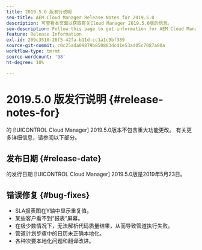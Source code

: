 ```yaml
---
title: 2019.5.0 版发行说明
seo-title: AEM Cloud Manager Release Notes for 2019.5.0
description: 可查看本页面以获取有关Cloud Manager 2019.5.0版的信息。
seo-description: Follow this page to get information for AEM Cloud Manager Release 2019.5.0.
feature: Release Information
exl-id: 209c3510-26f5-42fa-b11d-cc1a1c9bf389
source-git-commit: c0c25ada09879b850883dcd1e53ad05c7087a80a
workflow-type: tm+mt
source-wordcount: '98'
ht-degree: 10%

---
```


# 2019.5.0 版发行说明 {#release-notes-for}

的 [!UICONTROL Cloud Manager] 2019.5.0版本不包含重大功能更改。 有关更多详细信息，请参阅以下部分。

## 发布日期 {#release-date}

的发行日期 [!UICONTROL Cloud Manager] 2019.5.0版是2019年5月23日。


## 错误修复 {#bug-fixes}

* SLA报表图在Y轴中显示重复值。
* 某些客户看不到“报表”屏幕。
* 在极少数情况下，无法解析代码质量结果，从而导致管道执行失败。
* 管道计划步骤中的日历未正确本地化。
* 各种次要本地化问题和翻译改进。
